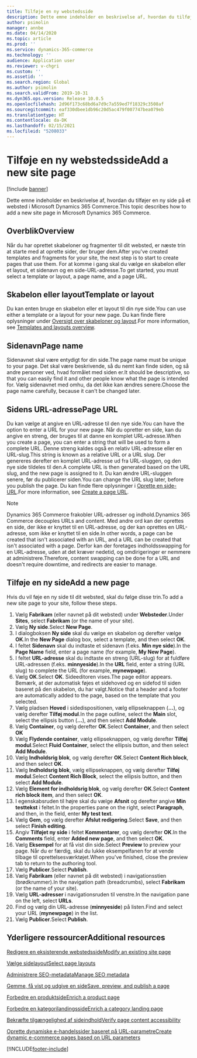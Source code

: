 ```yaml
---
title: Tilføje en ny webstedsside
description: Dette emne indeholder en beskrivelse af, hvordan du tilføjer en ny side på et websted i Microsoft Dynamics 365 Commerce.
author: psimolin
manager: annbe
ms.date: 04/14/2020
ms.topic: article
ms.prod: ''
ms.service: dynamics-365-commerce
ms.technology: ''
audience: Application user
ms.reviewer: v-chgri
ms.custom: ''
ms.assetid: ''
ms.search.region: Global
ms.author: psimolin
ms.search.validFrom: 2019-10-31
ms.dyn365.ops.version: Release 10.0.5
ms.openlocfilehash: 2d96f173c68bd6a7d9c7a559ed7f18329c3508af
ms.sourcegitcommit: eaf330dbee1db96c20d5ac479f007747bea079eb
ms.translationtype: HT
ms.contentlocale: da-DK
ms.lasthandoff: 02/15/2021
ms.locfileid: "5208033"
---
```

# <a name="add-a-new-site-page"></a><span data-ttu-id="b3a36-103">Tilføje en ny webstedsside</span><span class="sxs-lookup"><span data-stu-id="b3a36-103">Add a new site page</span></span>


[!include [banner](includes/banner.md)]

<span data-ttu-id="b3a36-104">Dette emne indeholder en beskrivelse af, hvordan du tilføjer en ny side på et websted i Microsoft Dynamics 365 Commerce.</span><span class="sxs-lookup"><span data-stu-id="b3a36-104">This topic describes how to add a new site page in Microsoft Dynamics 365 Commerce.</span></span>

## <a name="overview"></a><span data-ttu-id="b3a36-105">Overblik</span><span class="sxs-lookup"><span data-stu-id="b3a36-105">Overview</span></span>

<span data-ttu-id="b3a36-106">Når du har oprettet skabeloner og fragmenter til dit websted, er næste trin at starte med at oprette sider, der bruger dem.</span><span class="sxs-lookup"><span data-stu-id="b3a36-106">After you've created templates and fragments for your site, the next step is to start to create pages that use them.</span></span> <span data-ttu-id="b3a36-107">For at komme i gang skal du vælge en skabelon eller et layout, et sidenavn og en side-URL-adresse.</span><span class="sxs-lookup"><span data-stu-id="b3a36-107">To get started, you must select a template or layout, a page name, and a page URL.</span></span>

## <a name="template-or-layout"></a><span data-ttu-id="b3a36-108">Skabelon eller layout</span><span class="sxs-lookup"><span data-stu-id="b3a36-108">Template or layout</span></span>

<span data-ttu-id="b3a36-109">Du kan enten bruge en skabelon eller et layout til din nye side.</span><span class="sxs-lookup"><span data-stu-id="b3a36-109">You can use either a template or a layout for your new page.</span></span> <span data-ttu-id="b3a36-110">Du kan finde flere oplysninger under [Oversigt over skabeloner og layout](templates-layouts-overview.md).</span><span class="sxs-lookup"><span data-stu-id="b3a36-110">For more information, see [Templates and layouts overview](templates-layouts-overview.md).</span></span>

## <a name="page-name"></a><span data-ttu-id="b3a36-111">Sidenavn</span><span class="sxs-lookup"><span data-stu-id="b3a36-111">Page name</span></span>

<span data-ttu-id="b3a36-112">Sidenavnet skal være entydigt for din side.</span><span class="sxs-lookup"><span data-stu-id="b3a36-112">The page name must be unique to your page.</span></span> <span data-ttu-id="b3a36-113">Det skal være beskrivende, så du nemt kan finde siden, og så andre personer ved, hvad formålet med siden er.</span><span class="sxs-lookup"><span data-stu-id="b3a36-113">It should be descriptive, so that you can easily find it and other people know what the page is intended for.</span></span> <span data-ttu-id="b3a36-114">Vælg sidenavnet med omhu, da det ikke kan ændres senere.</span><span class="sxs-lookup"><span data-stu-id="b3a36-114">Choose the page name carefully, because it can't be changed later.</span></span>

## <a name="page-url"></a><span data-ttu-id="b3a36-115">Sidens URL-adresse</span><span class="sxs-lookup"><span data-stu-id="b3a36-115">Page URL</span></span>

<span data-ttu-id="b3a36-116">Du kan vælge at angive en URL-adresse til den nye side.</span><span class="sxs-lookup"><span data-stu-id="b3a36-116">You can have the option to enter a URL for your new page.</span></span> <span data-ttu-id="b3a36-117">Når du opretter en side, kan du angive en streng, der bruges til at danne en komplet URL-adresse.</span><span class="sxs-lookup"><span data-stu-id="b3a36-117">When you create a page, you can enter a string that will be used to form a complete URL.</span></span> <span data-ttu-id="b3a36-118">Denne streng kaldes også en relativ URL-adresse eller en URL-slug.</span><span class="sxs-lookup"><span data-stu-id="b3a36-118">This string is known as a relative URL or a URL slug.</span></span> <span data-ttu-id="b3a36-119">Der genereres derefter en komplet URL-adresse ud fra URL-sluggen, og den nye side tildeles til den.</span><span class="sxs-lookup"><span data-stu-id="b3a36-119">A complete URL is then generated based on the URL slug, and the new page is assigned to it.</span></span> <span data-ttu-id="b3a36-120">Du kan ændre URL-sluggen senere, før du publicerer siden.</span><span class="sxs-lookup"><span data-stu-id="b3a36-120">You can change the URL slug later, before you publish the page.</span></span> <span data-ttu-id="b3a36-121">Du kan finde flere oplysninger i [Oprette en side-URL](create-page-URL.md).</span><span class="sxs-lookup"><span data-stu-id="b3a36-121">For more information, see [Create a page URL](create-page-URL.md).</span></span>

> [!NOTE]
> <span data-ttu-id="b3a36-122">Dynamics 365 Commerce frakobler URL-adresser og indhold.</span><span class="sxs-lookup"><span data-stu-id="b3a36-122">Dynamics 365 Commerce decouples URLs and content.</span></span> <span data-ttu-id="b3a36-123">Med andre ord kan der oprettes en side, der ikke er knyttet til en URL-adresse, og der kan oprettes en URL-adresse, som ikke er knyttet til en side.</span><span class="sxs-lookup"><span data-stu-id="b3a36-123">In other words, a page can be created that isn't associated with an URL, and a URL can be created that isn't associated with a page.</span></span> <span data-ttu-id="b3a36-124">Derfor kan der foretages indholdsswapping for en URL-adresse, uden at det kræver nedetid, og omdirigeringer er nemmere at administrere.</span><span class="sxs-lookup"><span data-stu-id="b3a36-124">Therefore, content swapping can be done for a URL and doesn't require downtime, and redirects are easier to manage.</span></span>

## <a name="add-a-new-page"></a><span data-ttu-id="b3a36-125">Tilføje en ny side</span><span class="sxs-lookup"><span data-stu-id="b3a36-125">Add a new page</span></span>

<span data-ttu-id="b3a36-126">Hvis du vil føje en ny side til dit websted, skal du følge disse trin.</span><span class="sxs-lookup"><span data-stu-id="b3a36-126">To add a new site page to your site, follow these steps.</span></span>

1. <span data-ttu-id="b3a36-127">Vælg **Fabrikam** (eller navnet på dit websted) under **Websteder**.</span><span class="sxs-lookup"><span data-stu-id="b3a36-127">Under **Sites**, select **Fabrikam** (or the name of your site).</span></span>
1. <span data-ttu-id="b3a36-128">Vælg **Ny side**.</span><span class="sxs-lookup"><span data-stu-id="b3a36-128">Select **New Page**.</span></span>
1. <span data-ttu-id="b3a36-129">I dialogboksen **Ny side** skal du vælge en skabelon og derefter vælge **OK**.</span><span class="sxs-lookup"><span data-stu-id="b3a36-129">In the **New Page** dialog box, select a template, and then select **OK**.</span></span>
1. <span data-ttu-id="b3a36-130">I feltet **Sidenavn** skal du indtaste et sidenavn (f.eks. **Min nye side**).</span><span class="sxs-lookup"><span data-stu-id="b3a36-130">In the **Page Name** field, enter a page name (for example, **My New Page**).</span></span>
1. <span data-ttu-id="b3a36-131">I feltet **URL-adresse** skal du indtaste en streng (URL-slug) for at fuldføre URL-adressen (f.eks. **minnyeside**).</span><span class="sxs-lookup"><span data-stu-id="b3a36-131">In the **URL** field, enter a string (URL slug) to complete the URL (for example, **mynewpage**).</span></span>
1. <span data-ttu-id="b3a36-132">Vælg **OK**.</span><span class="sxs-lookup"><span data-stu-id="b3a36-132">Select **OK**.</span></span> <span data-ttu-id="b3a36-133">Sideeditoren vises.</span><span class="sxs-lookup"><span data-stu-id="b3a36-133">The page editor appears.</span></span> <span data-ttu-id="b3a36-134">Bemærk, at der automatisk føjes et sidehoved og en sidefod til siden baseret på den skabelon, du har valgt.</span><span class="sxs-lookup"><span data-stu-id="b3a36-134">Notice that a header and a footer are automatically added to the page, based on the template that you selected.</span></span>
1. <span data-ttu-id="b3a36-135">Vælg pladsen **Hoved** i sidedispositionen, vælg ellipseknappen (**...**), og vælg derefter **Tilføj modul**.</span><span class="sxs-lookup"><span data-stu-id="b3a36-135">In the page outline, select the **Main** slot, select the ellipsis button (**...**), and then select **Add Module**.</span></span>
1. <span data-ttu-id="b3a36-136">Vælg **Container**, og vælg derefter **OK**.</span><span class="sxs-lookup"><span data-stu-id="b3a36-136">Select **Container**, and then select **OK**</span></span>
1. <span data-ttu-id="b3a36-137">Vælg **Flydende container**, vælg ellipseknappen, og vælg derefter **Tilføj modul**.</span><span class="sxs-lookup"><span data-stu-id="b3a36-137">Select **Fluid Container**, select the ellipsis button, and then select **Add Module**.</span></span>
1. <span data-ttu-id="b3a36-138">Vælg **Indholdsrig blok**, og vælg derefter **OK**.</span><span class="sxs-lookup"><span data-stu-id="b3a36-138">Select **Content Rich block**, and then select **OK**.</span></span>
1. <span data-ttu-id="b3a36-139">Vælg **Indholdsrig blok**, vælg ellipseknappen, og vælg derefter **Tilføj modul**.</span><span class="sxs-lookup"><span data-stu-id="b3a36-139">Select **Content Rich Block**, select the ellipsis button, and then select **Add Module**.</span></span>
1. <span data-ttu-id="b3a36-140">Vælg **Element for indholdsrig blok**, og vælg derefter **OK**.</span><span class="sxs-lookup"><span data-stu-id="b3a36-140">Select **Content rich block item**, and then select **OK**.</span></span>
1. <span data-ttu-id="b3a36-141">I egenskabsruden til højre skal du vælge **Afsnit** og derefter angive **Min testtekst** i feltet.</span><span class="sxs-lookup"><span data-stu-id="b3a36-141">In the properties pane on the right, select **Paragraph**, and then, in the field, enter **My test text**.</span></span>
1. <span data-ttu-id="b3a36-142">Vælg **Gem**, og vælg derefter **Afslut redigering**.</span><span class="sxs-lookup"><span data-stu-id="b3a36-142">Select **Save**, and then select **Finish editing**.</span></span>
1. <span data-ttu-id="b3a36-143">Angiv **Tilføjet ny side** i feltet **Kommentarer**, og vælg derefter **OK**.</span><span class="sxs-lookup"><span data-stu-id="b3a36-143">In the **Comments** field, enter **Added new page**, and then select **OK**.</span></span>
1. <span data-ttu-id="b3a36-144">Vælg **Eksempel** for at få vist din side.</span><span class="sxs-lookup"><span data-stu-id="b3a36-144">Select **Preview** to preview your page.</span></span> <span data-ttu-id="b3a36-145">Når du er færdig, skal du lukke eksempelfanen for at vende tilbage til oprettelsesværktøjet.</span><span class="sxs-lookup"><span data-stu-id="b3a36-145">When you've finished, close the preview tab to return to the authoring tool.</span></span>
1. <span data-ttu-id="b3a36-146">Vælg **Publicer**.</span><span class="sxs-lookup"><span data-stu-id="b3a36-146">Select **Publish**.</span></span>
1. <span data-ttu-id="b3a36-147">Vælg **Fabrikam** (eller navnet på dit websted) i navigationsstien (brødkrummer).</span><span class="sxs-lookup"><span data-stu-id="b3a36-147">In the navigation path (breadcrumbs), select **Fabrikam** (or the name of your site).</span></span>
1. <span data-ttu-id="b3a36-148">Vælg **URL-adresser** i navigationsruden til venstre.</span><span class="sxs-lookup"><span data-stu-id="b3a36-148">In the navigation pane on the left, select **URLs**.</span></span>
1. <span data-ttu-id="b3a36-149">Find og vælg din URL-adresse (**minnyeside**) på listen.</span><span class="sxs-lookup"><span data-stu-id="b3a36-149">Find and select your URL (**mynewpage**) in the list.</span></span>
1. <span data-ttu-id="b3a36-150">Vælg **Publicer**.</span><span class="sxs-lookup"><span data-stu-id="b3a36-150">Select **Publish**.</span></span>

## <a name="additional-resources"></a><span data-ttu-id="b3a36-151">Yderligere ressourcer</span><span class="sxs-lookup"><span data-stu-id="b3a36-151">Additional resources</span></span>

[<span data-ttu-id="b3a36-152">Redigere en eksisterende webstedsside</span><span class="sxs-lookup"><span data-stu-id="b3a36-152">Modify an existing site page</span></span>](modify-existing-page.md)

[<span data-ttu-id="b3a36-153">Vælge sidelayout</span><span class="sxs-lookup"><span data-stu-id="b3a36-153">Select page layouts</span></span>](select-page-layouts.md)

[<span data-ttu-id="b3a36-154">Administrere SEO-metadata</span><span class="sxs-lookup"><span data-stu-id="b3a36-154">Manage SEO metadata</span></span>](manage-seo-metadata.md)

[<span data-ttu-id="b3a36-155">Gemme, få vist og udgive en side</span><span class="sxs-lookup"><span data-stu-id="b3a36-155">Save, preview, and publish a page</span></span>](save-preview-publish-page.md)

[<span data-ttu-id="b3a36-156">Forbedre en produktside</span><span class="sxs-lookup"><span data-stu-id="b3a36-156">Enrich a product page</span></span>](enrich-product-page.md)

[<span data-ttu-id="b3a36-157">Forbedre en kategorilandingsside</span><span class="sxs-lookup"><span data-stu-id="b3a36-157">Enrich a category landing page</span></span>](enrich-category-page.md)

[<span data-ttu-id="b3a36-158">Bekræfte tilgængelighed af sideindhold</span><span class="sxs-lookup"><span data-stu-id="b3a36-158">Verify page content accessibility</span></span>](verify-accessibility.md)

[<span data-ttu-id="b3a36-159">Oprette dynamiske e-handelssider baseret på URL-parametre</span><span class="sxs-lookup"><span data-stu-id="b3a36-159">Create dynamic e-commerce pages based on URL parameters</span></span>](create-dynamic-pages.md)


[!INCLUDE[footer-include](../includes/footer-banner.md)]